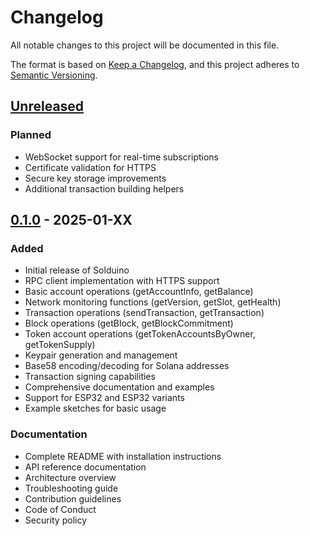 # Changelog

All notable changes to this project will be documented in this file.

The format is based on [Keep a Changelog](https://keepachangelog.com/en/1.0.0/),
and this project adheres to [Semantic Versioning](https://semver.org/spec/v2.0.0.html).

## [Unreleased]

### Planned
- WebSocket support for real-time subscriptions
- Certificate validation for HTTPS
- Secure key storage improvements
- Additional transaction building helpers

## [0.1.0] - 2025-01-XX

### Added
- Initial release of Solduino
- RPC client implementation with HTTPS support
- Basic account operations (getAccountInfo, getBalance)
- Network monitoring functions (getVersion, getSlot, getHealth)
- Transaction operations (sendTransaction, getTransaction)
- Block operations (getBlock, getBlockCommitment)
- Token account operations (getTokenAccountsByOwner, getTokenSupply)
- Keypair generation and management
- Base58 encoding/decoding for Solana addresses
- Transaction signing capabilities
- Comprehensive documentation and examples
- Support for ESP32 and ESP32 variants
- Example sketches for basic usage

### Documentation
- Complete README with installation instructions
- API reference documentation
- Architecture overview
- Troubleshooting guide
- Contribution guidelines
- Code of Conduct
- Security policy

[Unreleased]: https://github.com/torrey-xyz/solduino/compare/v0.1.0...HEAD
[0.1.0]: https://github.com/torrey-xyz/solduino/releases/tag/v0.1.0
